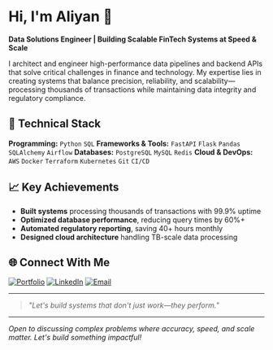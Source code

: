 # Hi, I'm Aliyan 👋

**Data Solutions Engineer | Building Scalable FinTech Systems at Speed & Scale**

I architect and engineer high-performance data pipelines and backend APIs that solve critical challenges in finance and technology. My expertise lies in creating systems that balance precision, reliability, and scalability—processing thousands of transactions while maintaining data integrity and regulatory compliance.

## 🚀 Technical Stack

**Programming:** `Python` `SQL` 
**Frameworks & Tools:** `FastAPI` `Flask` `Pandas` `SQLAlchemy` `Airflow`
**Databases:** `PostgreSQL` `MySQL` `Redis`
**Cloud & DevOps:** `AWS` `Docker` `Terraform` `Kubernetes` `Git` `CI/CD`

## 📈 Key Achievements

- **Built systems** processing thousands of transactions with 99.9% uptime
- **Optimized database performance**, reducing query times by 60%+
- **Automated regulatory reporting**, saving 40+ hours monthly
- **Designed cloud architecture** handling TB-scale data processing

## 🌐 Connect With Me

[![Portfolio](https://img.shields.io/badge/🌐_Portfolio-000000?style=for-the-badge&logo=vercel&logoColor=white)](https://aliyan-portfolio-engineer.vercel.app/)
[![LinkedIn](https://img.shields.io/badge/💼_LinkedIn-0A66C2?style=for-the-badge&logo=linkedin&logoColor=white)](https://www.linkedin.com/in/thesoftwaredeveloper/)
[![Email](https://img.shields.io/badge/📧_Email-D14836?style=for-the-badge&logo=gmail&logoColor=white)](mailto:abbasialyan@hotmail.com)

---

> *"Let's build systems that don't just work—they perform."*

---

*Open to discussing complex problems where accuracy, speed, and scale matter. Let's build something impactful!*
